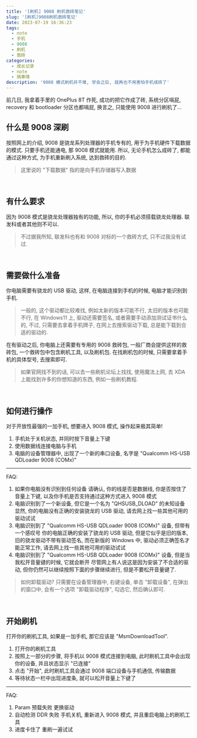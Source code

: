 ```yaml
---
title: '[刷机] 9008 刷机救砖笔记'
slug: '[刷机]9008刷机救砖笔记'
date: 2023-07-19 16:36:23
tags:
  - note
  - 手机
  - 9008
  - 刷机
  - 救砖
categories:
  - 成长记录
  - note
  - 搞事情
description: '9008 模式刷机并不难, 学会之后, 就再也不用害怕手机成砖了'
---
```


前几日, 我拿着手里的 OnePlus 8T 作死, 成功的把它作成了砖, 系统分区嗝屁, recovery 和 bootloader 分区也都嗝屁, 换言之, 只能使用 9008 进行刷机了...


## 什么是 9008 深刷


按照网上的介绍, 9008 是骁龙系列处理器的手机专有的, 用于为手机硬件下载数据的模式. 只要手机还能通电, 那 9008 模式就能用. 所以, 无论手机怎么成砖了, 都能通过这种方式, 为手机重新刷入系统, 达到救砖的目的.


> 这里说的 "下载数据" 指的是向手机存储器写入数据


<br/>


## 有什么要求

因为 9008 模式是骁龙处理器独有的功能, 所以, 你的手机必须搭载骁龙处理器. 联发科或者其他则不可以.


> 不过据我所知, 联发科也有和 9008 对标的一个救砖方式, 只不过我没有试过.


<br/>


## 需要做什么准备


你电脑需要有骁龙的 USB 驱动, 这样, 在电脑连接到手机的时候, 电脑才能识别到手机.


> 一般的, 这个驱动都比较难找, 例如太新的版本可能不行, 太旧的版本也可能不行, 在 Windows11 上, 驱动还需要签名, 或者需要手动添加测试证书什么的, 不过, 只需要去拿着手机牌子, 在网上去搜索驱动下载, 总是能下载到合适的驱动的.


在有驱动之后, 你电脑上还需要有专用的 9008 救砖包, 一般厂商会提供这样的救砖包, 一个救砖包中包含刷机工具, 以及刷机包. 在找刷机包的时候, 只需要拿着手机的具体型号, 去搜索即可.


> 如果官网找不到的话, 可以去一些刷机论坛上找找, 使用魔法上网, 去 XDA 上能找到许多的你想知道的东西, 例如一些刷机教程.


<br/>


## 如何进行操作


对于开放性最强的一加手机, 想要进入 9008 模式, 操作起来极其简单!


1. 手机处于关机状态, 并同时按下音量上下键
2. 使用数据线连接电脑与手机
3. 电脑的设备管理器中, 出现了一个新的串口设备, 名字是 "Qualcomm HS-USB QDLoader 9008 (COMx)"


---

FAQ: 


1. 如果你电脑没有识别到任何设备
    请确认, 你的线是否是数据线, 你是否按住了音量上下键, 以及你手机是否支持通过这种方式进入 9008 模式
2. 电脑识别到了一个新设备, 但它是一个名为 "QHSUSB_DLOAD" 的未知设备
    显然, 你的电脑没有正确的安装骁龙的 USB 驱动, 请去网上找一些其他可用的驱动试试
3. 电脑识别到了 "Qualcomm HS-USB QDLoader 9008 (COMx)" 设备, 但带有一个感叹号
    你的电脑正确的安装了骁龙的 USB 驱动, 但是它似乎是旧的版本, 旧的骁龙驱动不带有驱动签名, 而在新版的 Windows 中, 驱动必须正确签名才能正常工作, 请去网上找一些其他可用的驱动试试
4. 电脑识别到了 "Qualcomm HS-USB QDLoader 9008 (COMx)" 设备, 但是当我松开音量键的时候, 它就会断开
    尽管网上有人说这是因为安装了不合适的驱动, 但你仍然可以继续按照下面的步骤继续进行, 但是不要松开音量键了.


> 如何卸载驱动? 
> 只需要在设备管理器中, 右键设备, 单击 "卸载设备", 在弹出的窗口中, 会有一个选项 "卸载驱动程序", 勾选它, 然后确认即可.


<br/>


## 开始刷机


打开你的刷机工具, 如果是一加手机, 那它应该是 "MsmDownloadTool".


1. 打开你的刷机工具
2. 按照上一部分的步骤, 将手机以 9008 模式连接到电脑, 此时刷机工具中会出现你的设备, 并且状态显示 "已连接"
3. 点击 "开始", 此时刷机工具会通过 9008 端口设备与手机通信, 传输数据
4. 等待状态一栏中出现进度条, 就可以松开音量上下键了


---


FAQ:


1. Param 预载失败
    更换驱动
2. 自动检测 DDR 失败
    手机关机, 重新进入 9008 模式, 并且重启电脑上的刷机工具
3. 进度卡住了
    重刷一遍试试


